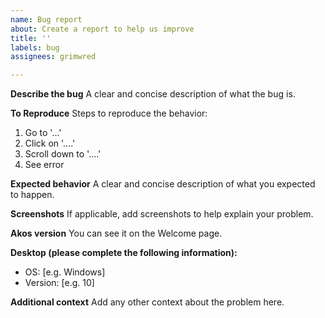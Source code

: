 ```yaml
---
name: Bug report
about: Create a report to help us improve
title: ''
labels: bug
assignees: grimwred

---
```


**Describe the bug**
A clear and concise description of what the bug is.

**To Reproduce**
Steps to reproduce the behavior:
1. Go to '...'
2. Click on '....'
3. Scroll down to '....'
4. See error

**Expected behavior**
A clear and concise description of what you expected to happen.

**Screenshots**
If applicable, add screenshots to help explain your problem.

**Akos version**
You can see it on the Welcome page.

**Desktop (please complete the following information):**
 - OS: [e.g. Windows]
 - Version: [e.g. 10]

**Additional context**
Add any other context about the problem here.

